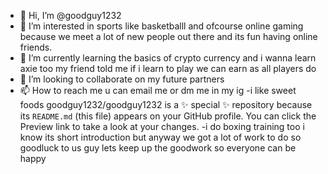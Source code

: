 - 👋 Hi, I’m @goodguy1232
- 👀 I’m interested in sports like basketballl and ofcourse online gaming because we meet a lot of new people out there and its fun having online friends.
- 🌱 I’m currently learning the basics of crypto currency and i wanna learn axie too my friend told me if i learn to play we can earn as all players do
- 💞️ I’m looking to collaborate on my future partners 
- 📫 How to reach me u can email me or dm me in my ig
-i like sweet foods 
goodguy1232/goodguy1232 is a ✨ special ✨ repository because its `README.md` (this file) appears on your GitHub profile.
You can click the Preview link to take a look at your changes.
-i do boxing training too
i know its short introduction but anyway we got a lot of work to do so goodluck to us guy lets keep up the goodwork so everyone can be happy 
